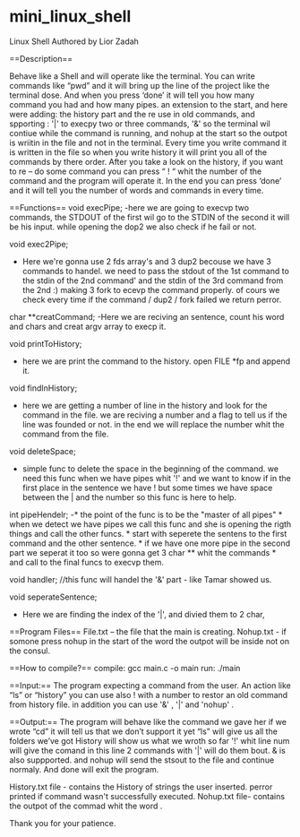# mini_linux_shell
Linux Shell
Authored by Lior Zadah


==Description==

Behave like a Shell and will operate like the terminal. You can write commands like “pwd” and it will bring up the line of the project like the terminal dose.  And when you press ‘done’ it will tell you how many command you had and how many pipes. an extension to the start, and here were adding: the history part and the re use in old commands, and spporting : '|' to execpy two or three commands, '&' so the terminal wil contiue while the command is running, and nohup at the start so the outpot is wriitin in the file and not in the terminal.
Every time you write command it is written in the file so when you write history it will print you all of the commands by there order. After you take a look on the history, if you want to re – do some command you can press “ ! “ whit the number of the command and the program will operate it.
In the end you can press ‘done’ and it will tell you the number of words and commands in every time.

==Functions==
void execPipe;
-here we are going to execvp two commands, the STDOUT of the first wil go to the STDIN of the second
      it will be his input. 
      while opening the dop2 we also check if he fail or not.

void exec2Pipe;
-  Here we're gonna use 2 fds array's and 3 dup2 becouse we have 3 commands to handel.
     we need to pass the stdout of the 1st command to the stdin of the 2nd command'
      and the stdin of the 3rd command from the 2nd :)
      making 3 fork to ecevp the command properly.
      of cours we check every time if the command / dup2 / fork failed we return perror.

char **creatCommand;
-Here we are reciving an sentence, count his word and chars and creat argv array to execp it.

void printToHistory;
- here we are print the command to the history. open FILE *fp and append it.

void findInHistory;
-  here we are getting a number of line in the history and look for the command in the file.
      we are reciving a number and a flag to tell us if the line was founded or not.
      in the end we will replace the number whit the command from the file.

void deleteSpace;
- simple func to delete the space in the beginning of the command.
      we need this func when we have pipes whit '!' and we want to know if in the first place in the sentence we have !
      but some times we have space between the | and the number
      so this func is here to help.

int pipeHendelr;
-* the point of the func is to be the "master of all pipes"
     * when we detect we have pipes we call this func and she is opening the rigth things and call the other funcs.
     * start with seperete the sentens to the first command and the other sentence.
     * if we have one more pipe in the second part we seperat it too so were gonna get 3 char ** whit the commands
     * and call to the final funcs to execvp them.

void handler;
//this func will handel the '&' part - like Tamar showed us.

void seperateSentence;
* Here we are finding the index of the '|', and divied them to 2 char,

==Program Files==
File.txt – the file that the main is creating.
Nohup.txt - if somone press nohup in the start of the word the outpot will be inside not on the consul.

==How to compile?==
compile: gcc main.c -o main
run: ./main

==Input:==
The program expecting a command from the user. An action like “ls” or “history”
you can use also ! with a number to restor an old command from history file.
in addition you can use '&' , '|'  and 'nohup' .

==Output:==
The program will behave like the command we gave her
if we wrote “cd” it will tell us that we don’t support it yet
“ls” will give us all the folders we’ve got
History will show us what we wroth so far
'!' whit line num will give the comand in this line
2 commands with '|' will do them bout.
& is also suppported.
and nohup will send the stsout to the file and continue normaly.
And done will exit the program.

History.txt file - contains the History of strings the user inserted.
perror printed if command wasn't successfully executed.
Nohup.txt file- contains the outpot of the commad whit the word .

Thank you for your patience.  



	
